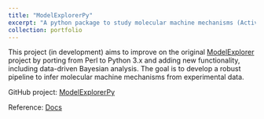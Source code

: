 ```yaml
---
title: "ModelExplorerPy"
excerpt: "A python package to study molecular machine mechanisms (Active). <br/><img src='/images/mepy.png'>"
collection: portfolio
---
```


This project (in development) aims to improve on the original [ModelExplorer](https://github.com/ZuckermanLab/ModelExplorer) project by porting from Perl to Python 3.x 
and adding new functionality, including data-driven Bayesian analysis. The goal is to develop a robust pipeline to infer molecular machine mechanisms 
from experimental data.

GitHub project: [ModelExplorerPy](https://github.com/ZuckermanLab/ModelExplorerPy)

Reference: [Docs](https://modelexplorerpy.readthedocs.io/en/latest/?badge=latest)


